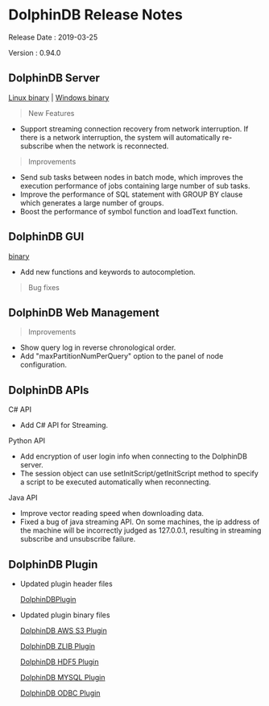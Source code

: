 # DolphinDB Release Notes

Release Date : 2019-03-25

Version : 0.94.0

## DolphinDB Server
[Linux binary](http://www.dolphindb.com/downloads/DolphinDB_Linux_V0.94.0.zip) | [Windows binary](http://www.dolphindb.com/downloads/DolphinDB_Win_V0.94.0.zip)

> New Features

* Support streaming connection recovery from network interruption. If there is a network interruption, the system will automatically re-subscribe when the network is reconnected.

> Improvements

* Send sub tasks between nodes in batch mode, which improves the execution performance of jobs containing large number of sub tasks.
* Improve the performance of SQL statement with GROUP BY clause which generates a large number of groups.
* Boost the performance of symbol function and loadText function.


## DolphinDB GUI
[binary](http://www.dolphindb.com/downloads/DolphinDB_GUI_V0.94.zip)

*  Add new functions and keywords to autocompletion.
  

> Bug fixes


## DolphinDB Web Management

> Improvements

* Show query log in reverse chronological order.
* Add "maxPartitionNumPerQuery" option to the panel of node configuration.

## DolphinDB APIs

C# API

* Add C# API for Streaming.

Python API

* Add encryption of user login info when connecting to the DolphinDB server.
* The session object can use setInitScript/getInitScript method to specify a script to be executed automatically when reconnecting.

Java API

* Improve vector reading speed when downloading data.
* Fixed a bug of java streaming API. On some machines, the ip address of the machine will be incorrectly judged as 127.0.0.1, resulting in streaming subscribe and unsubscribe failure.


## DolphinDB Plugin

* Updated plugin header files
  
    [DolphinDBPlugin](https://github.com/dolphindb/release/raw/master/0.94/DolphinDB_Plugin_V0.94.0_src.zip)

* Updated plugin binary files

    [DolphinDB AWS S3 Plugin](http://www.dolphindb.com/downloads/AWSS3_V0.94.0.zip)

    [DolphinDB ZLIB Plugin](http://www.dolphindb.com/downloads/ZLIB_V0.94.0.zip)

    [DolphinDB HDF5 Plugin](http://www.dolphindb.com/downloads/HDF5_V0.94.0.zip)

    [DolphinDB MYSQL Plugin](http://www.dolphindb.com/downloads/MYSQL_V0.94.0.zip)

    [DolphinDB ODBC Plugin](http://www.dolphindb.com/downloads/ODBC_V0.94.0.zip)

